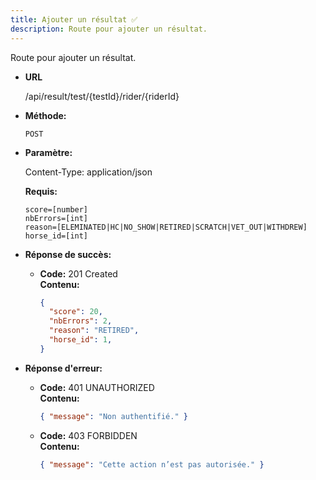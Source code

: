 ```yaml
---
title: Ajouter un résultat ✅
description: Route pour ajouter un résultat.
---
```


Route pour ajouter un résultat.

- **URL**

  /api/result/test/{testId}/rider/{riderId}

- **Méthode:**

  `POST`

- **Paramètre:**

  Content-Type: application/json

  **Requis:**<br>

    `score=[number]`<br>
    `nbErrors=[int]`<br>
    `reason=[ELEMINATED|HC|NO_SHOW|RETIRED|SCRATCH|VET_OUT|WITHDREW]`<br>
    `horse_id=[int]`<br>

- **Réponse de succès:**

  - **Code:** 201 Created <br>
    **Contenu:**<br>
    ```json
    { 
      "score": 20,
      "nbErrors": 2,
      "reason": "RETIRED",
      "horse_id": 1,
    }
    ```

- **Réponse d'erreur:**

  - **Code:** 401 UNAUTHORIZED <br />
      **Contenu:** 
      ```json
      { "message": "Non authentifié." }
      ```

  - **Code:** 403 FORBIDDEN <br />
    **Contenu:** 
    ```json
    { "message": "Cette action n’est pas autorisée." }
    ```